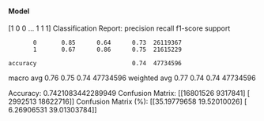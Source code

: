 #### Model
[1 0 0 ... 1 1 1]
Classification Report:
              precision    recall  f1-score   support

           0       0.85      0.64      0.73  26119367
           1       0.67      0.86      0.75  21615229

    accuracy                           0.74  47734596
   macro avg       0.76      0.75      0.74  47734596
weighted avg       0.77      0.74      0.74  47734596

Accuracy: 0.7421083442289949
Confusion Matrix:
[[16801526  9317841]
 [ 2992513 18622716]]
Confusion Matrix (%):
[[35.19779658 19.52010026]
 [ 6.26906531 39.01303784]]
